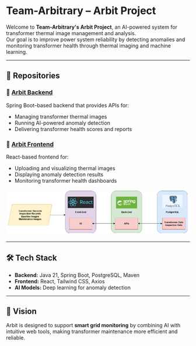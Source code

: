# Team-Arbitrary – Arbit Project

Welcome to **Team-Arbitrary's Arbit Project**, an AI-powered system for transformer thermal image management and analysis.  
Our goal is to improve power system reliability by detecting anomalies and monitoring transformer health through thermal imaging and machine learning.

---

## 📂 Repositories

### 🔹 [Arbit Backend](https://github.com/Team-Arbitrary/Arbit-Backend)
Spring Boot–based backend that provides APIs for:
- Managing transformer thermal images  
- Running AI-powered anomaly detection  
- Delivering transformer health scores and reports  

### 🔹 [Arbit Frontend](https://github.com/Team-Arbitary/Arbit-Frontend)
React-based frontend for:
- Uploading and visualizing thermal images  
- Displaying anomaly detection results  
- Monitoring transformer health dashboards

![Arbit_Pipline](https://github.com/Team-Arbitary/.github/blob/main/images/pipline.png?raw=true)

---

## 🛠️ Tech Stack
- **Backend:** Java 21, Spring Boot, PostgreSQL, Maven  
- **Frontend:** React, Tailwind CSS, Axios  
- **AI Models:** Deep learning for anomaly detection  

---

## 🚀 Vision
Arbit is designed to support **smart grid monitoring** by combining AI with intuitive web tools, making transformer maintenance more efficient and reliable.  
